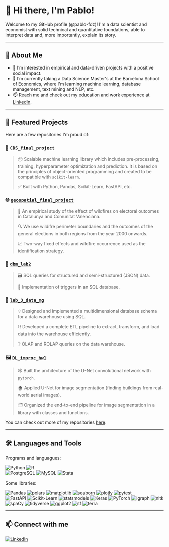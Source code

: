 # 👋 Hi there, I'm Pablo!

Welcome to my GitHub profile (@pablo-fdz)! I'm a data scientist and economist with solid technical and quantitative foundations, able to interpret data and, more importantly, explain its story.

---

## 🚀 About Me

- 👀 I’m interested in empirical and data-driven projects with a positive social impact.
- 🌱 I’m currently taking a Data Science Master's at the Barcelona School of Economics, where I'm learning machine learning, database management, text mining and NLP, etc.
- 📫 Reach me and check out my education and work experience at [LinkedIn](https://www.linkedin.com/in/fernandez-alburquerque).

---

## 🌟 Featured Projects

Here are a few repositories I'm proud of:

### 🔧 [`CDS_final_project`](https://github.com/pablo-fdz/CDS_final_project)
> 📦 Scalable machine learning library which includes pre-processing, training, hyperparameter optimization and prediction. It is based on the principles of object-oriented programming and created to be compatible with `scikit-learn`.
> 
> ✅ Built with Python, Pandas, Scikit-Learn, FastAPI, etc. 

### 🌐 [`geospatial_final_project`](https://github.com/pablo-fdz/geospatial_final_project)
> 🧪 An empirical study of the effect of wildfires on electoral outcomes in Catalunya and Comunitat Valenciana.
> 
> 🔍 We use wildifre perimeter boundaries and the outcomes of the general elections in both regions from the year 2000 onwards.
> 
> 📈 Two-way fixed effects and wildfire occurrence used as the identification strategy.  

### 💽 [`dbm_lab2`](https://github.com/pablo-fdz/dbm_lab2)
> 🗃️ SQL queries for structured and semi-structured (JSON) data.
>
> 🚀 Implementation of triggers in an SQL database.  

### 🚛 [`lab_3_data_mg`](https://github.com/pablo-fdz/lab_3_data_mg)
> 💡 Designed and implemented a multidimensional database schema for a data warehouse using SQL.
>
> ⛓️ Developed a complete ETL pipeline to extract, transform, and load data into the warehouse efficiently.
>
> ❔ OLAP and ROLAP queries on the data warehouse.

### 🖼️ [`DL_improc_hw1`](https://github.com/pablo-fdz/DL_improc_hw1)
> 🕸️ Built the architecture of the U-Net convolutional network with `pytorch`.
>
> 🏠 Applied U-Net for image segmentation (finding buildings from real-world aerial images).
>
> 🗂️ Organized the end-to-end pipeline for image segmentation in a library with classes and functions.

You can check out more of my repositories [here](https://github.com/pablo-fdz?tab=repositories).

---

## 🛠️ Languages and Tools

Programs and languagues:

![Python](https://img.shields.io/badge/Python-3670A0?style=for-the-badge&logo=python&logoColor=ffdd54)
![R](https://img.shields.io/badge/R-276DC3?style=for-the-badge&logo=r&logoColor=white)	
![PostgreSQL](https://img.shields.io/badge/PostgreSQL-316192?style=for-the-badge&logo=postgresql&logoColor=white)
![MySQL](https://img.shields.io/badge/MySQL-4479A1?style=for-the-badge&logo=mysql&logoColor=white)
![Stata](https://img.shields.io/badge/Stata-1A4F9C?style=for-the-badge&logo=stata&logoColor=white)

Some libraries:

![Pandas](https://img.shields.io/badge/Pandas-150458?style=for-the-badge&logo=pandas)
![polars](https://img.shields.io/badge/polars-FFDD00?style=for-the-badge&logo=python&logoColor=black)
![matplotlib](https://img.shields.io/badge/matplotlib-3776AB?style=for-the-badge&logo=python&logoColor=white)
![seaborn](https://img.shields.io/badge/seaborn-4C8CBF?style=for-the-badge&logo=python&logoColor=white)
![plotly](https://img.shields.io/badge/plotly-3F4F75?style=for-the-badge&logo=plotly&logoColor=white)
![pytest](https://img.shields.io/badge/pytest-0A9EDC?style=for-the-badge&logo=pytest&logoColor=white)	
![FastAPI](https://img.shields.io/badge/FastAPI-005571?style=for-the-badge&logo=fastapi)
![Scikit-Learn](https://img.shields.io/badge/Scikit--Learn-F7931E?style=for-the-badge&logo=scikit-learn&logoColor=white)
![statsmodels](https://img.shields.io/badge/statsmodels-003366?style=for-the-badge&logo=python&logoColor=white)	
![Keras](https://img.shields.io/badge/Keras-D00000?style=for-the-badge&logo=keras&logoColor=white)
![PyTorch](https://img.shields.io/badge/PyTorch-EE4C2C?style=for-the-badge&logo=pytorch&logoColor=white)
![igraph](https://img.shields.io/badge/igraph-E84A27?style=for-the-badge&logo=python&logoColor=white)
![nltk](https://img.shields.io/badge/nltk-FFB300?style=for-the-badge&logo=python&logoColor=black)
![spaCy](https://img.shields.io/badge/spaCy-09A3D5?style=for-the-badge&logo=spacy&logoColor=white)
![tidyverse](https://img.shields.io/badge/tidyverse-1D91C0?style=for-the-badge&logo=r&logoColor=white)
![ggplot2](https://img.shields.io/badge/ggplot2-2C3E50?style=for-the-badge&logo=r&logoColor=white)
![sf](https://img.shields.io/badge/sf-2E8B57?style=for-the-badge&logo=r&logoColor=white)
![terra](https://img.shields.io/badge/terra-228B22?style=for-the-badge&logo=r&logoColor=white)

<!-- ---

## 📊 GitHub Stats

![Your GitHub stats](https://github-readme-stats.vercel.app/api?username=yourusername&show_icons=true&theme=default)
![Top Langs](https://github-readme-stats.vercel.app/api/top-langs/?username=yourusername&layout=compact&theme=default) -->

---

## 📫 Connect with me

[![LinkedIn](https://img.shields.io/badge/-LinkedIn-blue?style=flat-square&logo=linkedin)](https://www.linkedin.com/in/fernandez-alburquerque)

<!---
pablo-fdz/pablo-fdz is a ✨ special ✨ repository because its `README.md` (this file) appears on your GitHub profile.
You can click the Preview link to take a look at your changes.
--->
